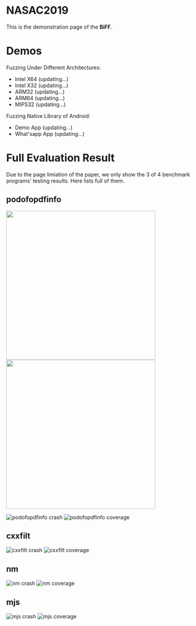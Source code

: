 # NASAC2019

This is the demonstration page of the **BiFF**.

# Demos

Fuzzing Under Different Architectures:
- Intel X64 (updating...)
- Intel X32 (updating...)
- ARM32 (updating...)
- ARM64 (updating...)
- MIPS32 (updating...)

Fuzzing Native Library of Android:
- Demo App (updating...)
- What'sapp App (updating...)

# Full Evaluation Result

Due to the page limiation of the paper, we only show the 3 of 4 benchmark programs' testing results.
Here lists full of them.

## podofopdfinfo
<p float="left">
  <img src="./pics/podofopdfinfo_overall-crash-time.png" width="400" />
  <img src="./pics/podofopdfinfo_overall-edge-time.png" width="400" /> 
</p>

![podofopdfinfo crash](./pics/podofopdfinfo_overall-crash-time.png "crash over time") ![podofopdfinfo coverage](./pics/podofopdfinfo_overall-edge-time.png "coverage over time")

## cxxfilt
![cxxfilt crash](./pics/cxxfilt_overall-crash-time.png) ![cxxfilt coverage](./pics/cxxfilt_overall-edge-time.png)

## nm
![nm crash](./pics/nm_overall-crash-time.png) ![nm coverage](./pics/nm_overall-edge-time.png)

## mjs
![mjs crash](./pics/mjs_overall-crash-time.png) ![mjs coverage](./pics/mjs_overall-edge-time.png)

